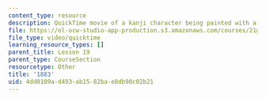 ```yaml
---
content_type: resource
description: QuickTime movie of a kanji character being painted with a brush.
file: https://ol-ocw-studio-app-production.s3.amazonaws.com/courses/21g-504-japanese-iv-spring-2009/4dd0109ad493ab1582bae8db90c02b21_1883.mov
file_type: video/quicktime
learning_resource_types: []
parent_title: Lesson 19
parent_type: CourseSection
resourcetype: Other
title: '1883'
uid: 4dd0109a-d493-ab15-82ba-e8db90c02b21
---
```

